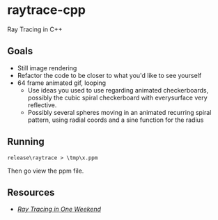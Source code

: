 # raytrace-cpp
Ray Tracing in C++

## Goals
* Still image rendering
* Refactor the code to be closer to what you'd like to see yourself
* 64 frame animated gif, looping
	* Use ideas you used to use regarding animated checkerboards, possibly the cubic spiral checkerboard with everysurface very reflective.
	* Possibly several spheres moving in an animated recurring spiral pattern, using radial coords and a sine function for the radius

## Running
```
release\raytrace > \tmp\x.ppm
```
Then go view the ppm file.

## Resources

* *[Ray Tracing in One Weekend](https://raytracing.github.io/books/RayTracingInOneWeekend.html)*
